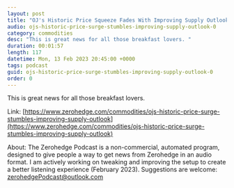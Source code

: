 ```yaml
---
layout: post
title: "OJ's Historic Price Squeeze Fades With Improving Supply Outlook"
audio: ojs-historic-price-surge-stumbles-improving-supply-outlook-0
category: commodities
desc: "This is great news for all those breakfast lovers. "
duration: 00:01:57
length: 117
datetime: Mon, 13 Feb 2023 20:45:00 +0000
tags: podcast
guid: ojs-historic-price-surge-stumbles-improving-supply-outlook-0
order: 0
---
```

This is great news for all those breakfast lovers. 

Link: [https://www.zerohedge.com/commodities/ojs-historic-price-surge-stumbles-improving-supply-outlook](https://www.zerohedge.com/commodities/ojs-historic-price-surge-stumbles-improving-supply-outlook)

About: The Zerohedge Podcast is a non-commercial, automated program, designed to give people a way to get news from Zerohedge in an audio format.  I am actively working on tweaking and improving the setup to create a better listening experience (February 2023).  Suggestions are welcome: [zerohedgePodcast@outlook.com](mailto:zerohedgePodcast@outlook.com)